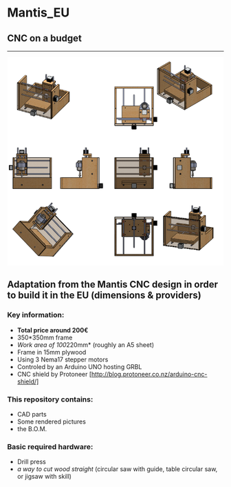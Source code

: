 # Mantis_EU

## CNC on a budget

-------------

![basic rendering](https://raw.githubusercontent.com/jeromepar/Mantis_EU/develop/Renderings/mantis%20JP_2.PNG)

## Adaptation from the Mantis CNC design in order to build it in the EU (dimensions & providers)

### Key information:
- **Total price around 200€**
- 350*350mm frame
- *Work area of 100*220mm* (roughly an A5 sheet)
- Frame in 15mm plywood
- Using 3 Nema17 stepper motors
- Controled by an Arduino UNO hosting GRBL
- CNC shield by Protoneer [http://blog.protoneer.co.nz/arduino-cnc-shield/]

### This repository contains:
- CAD parts
- Some rendered pictures
- the B.O.M.

### Basic required hardware:
- Drill press
- *a way to cut wood straight* (circular saw with guide, table circular saw, or jigsaw with skill)